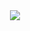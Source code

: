 <div align="center">
<img align="center" src="https://i.pinimg.com/originals/39/b2/89/39b289eca8b58a99b29423a4078504fe.gif"/>
</div>
<!--
<h3 align="left">  
     I am a student in the IT area, with a great focus on the front end, and on design, always looking to improve my skills, learn new frameworks and technologies, currently I am focusing on React js and SASS. 
</h3>

<br/>

<a target="blank" href="https://www.linkedin.com/in/4lysson/" /> 
     <img margin="10px" width="40px" src="https://image.flaticon.com/icons/png/512/61/61109.png" /> 
     
</a>

<a target="blank" href="https://www.instagram.com/4lysson_a" /> 
     <img margin="10px" width="40px" src="https://www.flaticon.com/svg/vstatic/svg/87/87390.svg?token=exp=1611684295~hmac=74b1945e805010ec3cfee214439169c3" /> 
</a>

<br/>

<p align="left">
     <img src="https://github-readme-stats.vercel.app/api/top-langs/?username=4ly-a&layout=compact&theme=tokyonight"/>
    <br/> <br/>
</p>
-->
